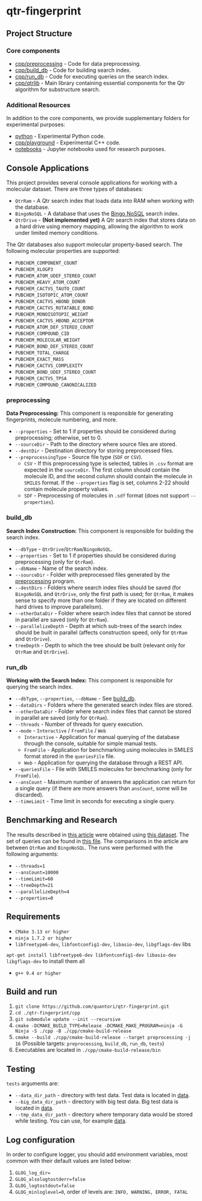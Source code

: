 # qtr-fingerprint

## Project Structure

### Core components

* [cpp/preprocessing](cpp/preprocessing) - Code for data preprocessing.
* [cpp/build_db](cpp/build_db) - Code for building search index.
* [cpp/run_db](cpp/run_db) - Code for executing queries on the search index.
* [cpp/qtrlib](cpp/qtrlib) - Main library containing essential components for the Qtr algorithm for substructure search.

### Additional Resources

In addition to the core components, we provide supplementary folders for experimental purposes:

* [python](python) - Experimental Python code.
* [cpp/playground](cpp/playground) - Experimental C++ code.
* [notebooks](notebooks) - Jupyter notebooks used for research purposes.

## Console Applications

This project provides several console applications for working with a molecular dataset. There are three types of
databases:

* `QtrRam` - A Qtr search index that loads data into RAM when working with the database.
* `BingoNoSQL` - A database that uses the [Bingo NoSQL](https://lifescience.opensource.epam.com/bingo/bingo-nosql.html)
  search index.
* `QtrDrive` - **(Not implemented yet)** A Qtr search index that stores data on a hard drive using memory mapping,
  allowing the algorithm to work under limited memory conditions.

The Qtr databases also support molecular property-based search. The following molecular properties are supported:

- `PUBCHEM_COMPONENT_COUNT`
- `PUBCHEM_XLOGP3`
- `PUBCHEM_ATOM_UDEF_STEREO_COUNT`
- `PUBCHEM_HEAVY_ATOM_COUNT`
- `PUBCHEM_CACTVS_TAUTO_COUNT`
- `PUBCHEM_ISOTOPIC_ATOM_COUNT`
- `PUBCHEM_CACTVS_HBOND_DONOR`
- `PUBCHEM_CACTVS_ROTATABLE_BOND`
- `PUBCHEM_MONOISOTOPIC_WEIGHT`
- `PUBCHEM_CACTVS_HBOND_ACCEPTOR`
- `PUBCHEM_ATOM_DEF_STEREO_COUNT`
- `PUBCHEM_COMPOUND_CID`
- `PUBCHEM_MOLECULAR_WEIGHT`
- `PUBCHEM_BOND_DEF_STEREO_COUNT`
- `PUBCHEM_TOTAL_CHARGE`
- `PUBCHEM_EXACT_MASS`
- `PUBCHEM_CACTVS_COMPLEXITY`
- `PUBCHEM_BOND_UDEF_STEREO_COUNT`
- `PUBCHEM_CACTVS_TPSA`
- `PUBCHEM_COMPOUND_CANONICALIZED`

### preprocessing

**Data Preprocessing:** This component is responsible for generating fingerprints, molecule numbering, and more.

* `--properties` - Set to 1 if properties should be considered during preprocessing; otherwise, set to 0.
* `--sourceDir` - Path to the directory where source files are stored.
* `--destDir` - Destination directory for storing preprocessed files.
* `--preprocessingType` - Source file type (`SDF` or `CSV`).
    - `CSV` - If this preprocessing type is selected, tables in `.csv` format are expected in the `sourceDir`. The first
      column should contain the molecule ID, and the second column should contain the molecule in `SMILES` format. If
      the `--properties` flag is set, columns 2-22 should contain molecule property values.
    - `SDF` - Preprocessing of molecules in `.sdf` format (does not support `--properties`).

### build_db

**Search Index Construction:** This component is responsible for building the search index.

* `--dbType` - `QtrDrive`/`QtrRam`/`BingoNoSQL`.
* `--properties` - Set to 1 if properties should be considered during preprocessing (only for `QtrRam`).
* `--dbName` - Name of the search index.
* `--sourceDir` - Folder with preprocessed files generated by the [preprocessing](#preprocessing) program.
* `--destDirs` - Folders where search index files should be saved (for `BingoNoSQL` and `QtrDrive`, only the first path
  is used; for `QtrRam`, it makes sense to specify more than one folder if they are located on different hard drives to
  improve parallelism).
* `--otherDataDir` - Folder where search index files that cannot be stored in parallel are saved (only for `QtrRam`).
* `--parallelizeDepth` - Depth at which sub-trees of the search index should be built in parallel (affects construction
  speed, only for `QtrRam` and `QtrDrive`).
* `treeDepth` - Depth to which the tree should be built (relevant only for `QtrRam` and `QtrDrive`).

### run_db

**Working with the Search Index:** This component is responsible for querying the search index.

* `--dbType`, `--properties`, `--dbName` - See [build_db](#builddb).
* `--dataDirs` - Folders where the generated search index files are stored.
* `--otherDataDir` - Folder where search index files that cannot be stored in parallel are saved (only for `QtrRam`).
* `--threads` - Number of threads for query execution.
* `--mode` - `Interactive` / `FromFile` / `Web`
    * `Interactive` - Application for manual querying of the database through the console, suitable for simple manual
      tests.
    * `FromFile` - Application for benchmarking using molecules in SMILES format stored in the `queriesFile` file.
    * `Web` - Application for querying the database through a REST API.
* `--queriesFile` - File with SMILES molecules for benchmarking (only for `FromFile`).
* `--ansCount` - Maximum number of answers the application can return for a single query (if there are more answers
  than `ansCount`, some will be discarded).
* `--timeLimit` - Time limit in seconds for executing a single query.

## Benchmarking and Research

The results described in [this article](https://arxiv.org/abs/2310.02022) were obtained
using [this dataset](https://www.dropbox.com/scl/fo/wn5zxx2lkehofeoqadlwv/h?rlkey=q8qidhc3urei5m9xet4hrco07&dl=0). The
set of queries can be found in [this file](data/queries_3488_good.txt). The comparisons in the article are
between `QtrRam` and `BingoNoSQL`. The runs were performed with the following arguments:

* `--threads=1`
* `--ansCount=10000`
* `--timeLimit=60`
* `--treeDepth=21`
* `--parallelizeDepth=4`
* `--properties=0`

## Requirements

* `CMake 3.13 or higher`
* `ninja 1.7.2 or higher`
* `libfreetype6-dev`, `libfontconfig1-dev`, `libasio-dev`, `libgflags-dev` libs

```apt-get install libfreetype6-dev libfontconfig1-dev libasio-dev libgflags-dev```
to install them all

* `g++ 9.4 or higher`

## Build and run

1. `git clone https://github.com/quantori/qtr-fingerprint.git`
2. `cd ./qtr-fingerprint/cpp`
3. `git submodule update --init --recursive`
4. `cmake -DCMAKE_BUILD_TYPE=Release -DCMAKE_MAKE_PROGRAM=ninja -G Ninja -S ./cpp -B ./cpp/cmake-build-release`
5. `cmake --build ./cpp/cmake-build-release --target preprocessing -j 16`
   (Possible targets: `preprocessing`, `build_db`, `run_db`, `tests`)
6. Executables are located in `./cpp/cmake-build-release/bin`

## Testing

`tests` arguments are:

* `--data_dir_path` - directory with test data. Test data is located in [data](data).
* `--big_data_dir_path` - directory with big test data. Big test data is located in [data](data).
* `--tmp_data_dir_path` - directory where temporary data would be stored while testing. You can use, for
  example [data](data).

## Log configuration

In order to configure logger, you should add environment variables,
most common with their default values are listed below:

1. `GLOG_log_dir=`
2. `GLOG_alsologtostderr=false`
3. `GLOG_logtostdout=false`
4. `GLOG_minloglevel=0`, order of levels are: `INFO, WARNING, ERROR, FATAL`
